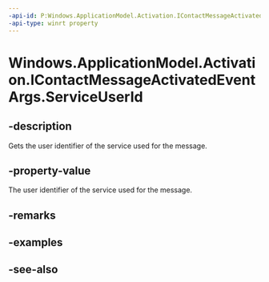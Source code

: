 ----api-id: P:Windows.ApplicationModel.Activation.IContactMessageActivatedEventArgs.ServiceUserId
-api-type: winrt property
---<!-- Property syntaxpublic string ServiceUserId { get; }--># Windows.ApplicationModel.Activation.IContactMessageActivatedEventArgs.ServiceUserId## -descriptionGets the user identifier of the service used for the message.## -property-valueThe user identifier of the service used for the message.## -remarks## -examples## -see-also